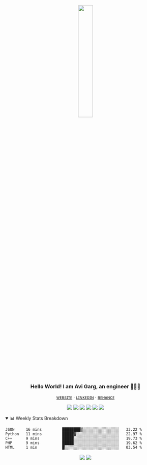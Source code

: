 <p align="center"><img src="https://user-images.githubusercontent.com/32339251/93027249-52b66a80-f629-11ea-93d6-82f67bf891cc.png" width="30%" /></p>
<h3 align="center" style="margin: 0px">Hello World! I am Avi Garg, an engineer 👨🏻‍🔬</h3>
<p align="center"><a href="http://avisionx.net/" target="_blank">ᴡᴇʙsɪᴛᴇ</a> ‧ <a href="https://www.linkedin.com/in/avisionx/" target="_blank">ʟɪɴᴋᴇᴅɪɴ</a> ‧ <a href="https://www.behance.net/avisionx" target="_blank">ʙᴇʜᴀɴᴄᴇ</a></p>

<p align="center"><img src="https://img.shields.io/badge/-HTML5-E34F26?style=flat-square&logo=html5&logoColor=white"/> <img src="https://img.shields.io/badge/-CSS3-1572B6?style=flat-square&logo=css3"/> <img src="https://img.shields.io/badge/-JavaScript-black?style=flat-square&logo=javascript"/> <img src="https://img.shields.io/badge/-Bootstrap-563D7C?style=flat-square&logo=bootstrap"/> <img src="https://img.shields.io/badge/-React-black?style=flat-square&logo=react"/> <img src="https://img.shields.io/badge/-Python-2E6693?style=flat-square&logo=python&logoColor=F7CD39"/></p>

<!-- ```javascript
const h3ll0_w0rld!👋 = {
  🔭: "I’m currently cleaning up my codebase",
  🌱: "I’m currently learning CI/CD stuff",
  👯: "I’m looking to collaborate on new projects",
  🤔: "I’m looking for help with advanced autodeploy actions",
  💬: "Ask me about anything",
  📫: "To reach me visit https://avisionx.net",
  ⚡: "Fun Fact; A crocodile cannot stick its tongue out"
}
``` -->

<details open>
<summary>📊 Weekly Stats Breakdown</summary>

<!--START_SECTION:waka-->
```text
JSON     16 mins         ████████▒░░░░░░░░░░░░░░░░   33.22 % 
Python   11 mins         █████▓░░░░░░░░░░░░░░░░░░░   22.97 % 
C++      9 mins          █████░░░░░░░░░░░░░░░░░░░░   19.73 % 
PHP      9 mins          █████░░░░░░░░░░░░░░░░░░░░   19.62 % 
HTML     1 min           █░░░░░░░░░░░░░░░░░░░░░░░░   03.54 % 
```
<!--END_SECTION:waka-->

</details>

<p align="center"><img align="center" src="https://github-readme-stats.vercel.app/api/pin/?username=avisionx&repo=avisionx" /> <img align="center" src="https://github-readme-stats.vercel.app/api/pin/?username=avisionx&repo=wakatime-updates-tracker" /></p>
